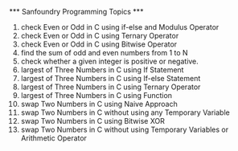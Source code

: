 *** Sanfoundry Programming Topics ***

1. check Even or Odd in C using if-else and Modulus Operator
2. check Even or Odd in C using Ternary Operator
3. check Even or Odd in C using Bitwise Operator
4. find the sum of odd and even numbers from 1 to N
5. check whether a given integer is positive or negative.
6. largest of Three Numbers in C using If Statement
7. largest of Three Numbers in C using If-else Statement
8. largest of Three Numbers in C using Ternary Operator
9. largest of Three Numbers in C using Function
10. swap Two Numbers in C using Naive Approach 
11. swap Two Numbers in C without using any Temporary Variable
12. swap Two Numbers in C using Bitwise XOR
13. swap Two Numbers in C without using Temporary Variables or Arithmetic Operator